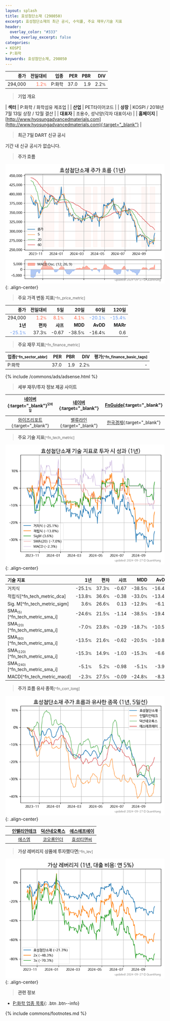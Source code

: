 ```yaml
---
layout: splash
title: 효성첨단소재 (298050)
excerpt: 효성첨단소재의 최근 공시, 수익률, 주요 재무/기술 지표
header:
  overlay_color: "#333"
  show_overlay_excerpt: false
categories:
- KOSPI
- P:화학
keywords: 효성첨단소재, 298050
---
```


| **종가** | **전일대비** | **업종** | **PER** | **PBR** | **DIV** |
| -------: | -----------: | -------: | ------: | ------: | ------: |
| 294,000 | <span style="color: tomato">1.2<small>%</small></span> | P:화학 | 37.0 | 1.9 | 2.2<small>%</small> |

<!-- more -->


> **기업 개요**<a id="company"></a>

| <span style="white-space:nowrap;">**섹터**</span> | P:화학 / 화학섬유 제조업 |
| <span style="white-space:nowrap;">**산업**</span> | PET타이어코드 |
| <span style="white-space:nowrap;">**상장**</span> | KOSPI / 2018년 7월 13일 상장 / 12월 결산 |
| <span style="white-space:nowrap;">**대표자**</span> | 조용수, 성낙양(각자 대표이사) |
| <span style="white-space:nowrap;">**홈페이지**</span> | [http://www.hyosungadvancedmaterials.com](http://www.hyosungadvancedmaterials.com){:target="_blank"} |


> **최근 7일 DART 신규 공시**<a id="dart"></a>

기간 내 신규 공시가 없습니다.


> **주가 흐름**<a id="price"></a>

![298050](/stock/images/298050.png){: .align-center}


> **주요 가격 변동 지표**<small>[^fn_price_metric]</small>

| **종가** | **전일대비** | **5일** | **20일** | **60일** | **120일** |
| -------: | -----------: | ------: | -------: | -------: | --------: |
| 294,000 | <span style="color: tomato">1.2<small>%</small></span> | <span style="color: tomato">8.1<small>%</small></span> | <span style="color: tomato">4.1<small>%</small></span> | <span style="color: cornflowerblue">-20.1<small>%</small></span> | <span style="color: cornflowerblue">-15.4<small>%</small></span> |
| **1년** | **편차** | **샤프** | **MDD** | **AvDD** | **MARr** |
| <span style="color: cornflowerblue">-25.1<small>%</small></span> | 37.3<small>%</small> | -0.67 | -38.5<small>%</small> | -16.4<small>%</small> | 0.6 |


> **주요 재무 지표**<small>[^fn_finance_metric]</small>

| **업종**<small>[^fn_sector_abbr]</small> | **PER** | **PBR** | **DIV** | **평가**<small>[^fn_finance_basic_tags]</small> |
| :--------------------------------------- | ------: | ------: | ------: | ----------------------------------------------: |
| P:화학 | 37.0 | 1.9 | 2.2<small>%</small> | - |



{% include /commons/ads/adsense.html %}

> **세부 재무/투자 정보 제공 사이트**

| [네이버](https://m.stock.naver.com/domestic/stock/298050/finance/summary){:target="_blank"}<sup><small>모바일</small></sup> | [네이버](https://finance.naver.com/item/coinfo.naver?code=298050){:target="_blank"} | [FnGuide](https://comp.fnguide.com/SVO2/ASP/SVD_Invest.asp?gicode=A298050&MenuYn=Y){:target="_blank"} |
| :---: | :---: | :---: |
| [와이즈리포트](https://comp.wisereport.co.kr/company/c1040001.aspx?cmp_cd=298050){:target="_blank"} | [밸류라인](https://www.valueline.co.kr/finance/summary/298050){:target="_blank"} | [한국경제](https://markets.hankyung.com/stock/298050/financial-summary){:target="_blank"} |


> **주요 기술 지표**<small>[^fn_tech_metric]</small>


![298050](/stock/images/298050_tech.png){: .align-center}

| **기술 지표** | **1년** | **편차** | **샤프** | **MDD** | **AvDD** |
| :------------ | ------: | -----------: | -------: | ------: | -------: |
| 거치식 | -25.1<small>%</small> | 37.3<small>%</small> | -0.67 | -38.5<small>%</small> | -16.4<small>%</small> |
| 적립식[^fn_tech_metric_dca] | -13.8<small>%</small> | 36.6<small>%</small> | -0.38 | -33.0<small>%</small> | -13.4<small>%</small> |
| Sig. M[^fn_tech_metric_sigm] | 3.6<small>%</small> | 26.6<small>%</small> | 0.13 | -12.9<small>%</small> | -6.1<small>%</small> |
| SMA<small><sub>(5)</sub></small>[^fn_tech_metric_sma_i] | -24.6<small>%</small> | 21.5<small>%</small> | -1.14 | -38.5<small>%</small> | -19.4<small>%</small> |
| SMA<small><sub>(20)</sub></small>[^fn_tech_metric_sma_i] | -7.0<small>%</small> | 23.8<small>%</small> | -0.29 | -18.7<small>%</small> | -10.5<small>%</small> |
| SMA<small><sub>(60)</sub></small>[^fn_tech_metric_sma_i] | -13.5<small>%</small> | 21.6<small>%</small> | -0.62 | -20.5<small>%</small> | -10.8<small>%</small> |
| SMA<small><sub>(120)</sub></small>[^fn_tech_metric_sma_i] | -15.3<small>%</small> | 14.9<small>%</small> | -1.03 | -15.3<small>%</small> | -6.6<small>%</small> |
| SMA<small><sub>(240)</sub></small>[^fn_tech_metric_sma_i] | -5.1<small>%</small> | 5.2<small>%</small> | -0.98 | -5.1<small>%</small> | -3.9<small>%</small> |
| MACD[^fn_tech_metric_macd] | -2.3<small>%</small> | 27.5<small>%</small> | -0.09 | -24.8<small>%</small> | -8.3<small>%</small> |


> **주가 흐름 유사 종목**<a id="corr"></a><small>[^fn_corr_long]</small>

![298050](/stock/images/298050_corr.png){: .align-center}

|       | [인텔리안테크](/189300/) | [덕산네오룩스](/213420/) | [에스에프에이](/056190/) |
| :---: | :------------------------------------: | :------------------------------------: | :------------------------------------: |
|       | [에스엠](/041510/) | [코오롱인더](/120110/) | [효성티앤씨](/298020/) |


> **가상 레버리지 상품에 투자했다면**<a id="2x"></a><small>[^fn_lev]</small>

![298050](/stock/images/298050_2x.png){: .align-center}


> **관련 정보**

- [P:화학 업종 목록](/stats/sector/kospi_업종_화학_종목/){: .btn .btn--info}

{% include commons/footnotes.md %}